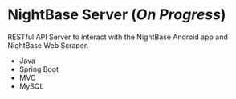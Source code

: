 # NightBase Server (*On Progress*)
RESTful API Server to interact with the NightBase Android app and NightBase Web Scraper. 

- Java
- Spring Boot
- MVC
- MySQL
